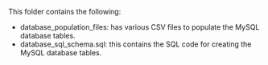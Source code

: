 This folder contains the following:  
- database_population_files: has various CSV files to populate the MySQL database tables.  
- database_sql_schema.sql: this contains the SQL code for creating the MySQL database tables.